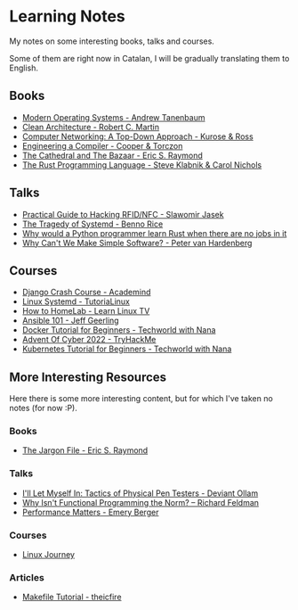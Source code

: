 # Learning Notes

My notes on some interesting books, talks and courses.

Some of them are right now in Catalan, I will be gradually translating them to English.

## Books

- [Modern Operating Systems - Andrew Tanenbaum](/books/modern-operating-systems.md)
- [Clean Architecture - Robert C. Martin](/books/clean-architecture.md)
- [Computer Networking: A Top-Down Approach - Kurose & Ross](/books/computer-networking.md)
- [Engineering a Compiler - Cooper & Torczon](/books/engineering-a-compiler.md)
- [The Cathedral and The Bazaar - Eric S. Raymond](/books/the-cathedral-and-the-bazaar.md)
- [The Rust Programming Language - Steve Klabnik & Carol Nichols](/books/the-rust-programming-language.md)

## Talks

- [Practical Guide to Hacking RFID/NFC - Slawomir Jasek](/talks/practical-guide-rfid-nfc.md)
- [The Tragedy of Systemd - Benno Rice](/talks/tragedy-of-systemd.md)
- [Why would a Python programmer learn Rust when there are no jobs in it](talks/why-python-programmer-learn-rust.md)
- [Why Can't We Make Simple Software? - Peter van Hardenberg](talks/why-cant-we-make-simple-software.md)

## Courses

- [Django Crash Course - Academind](/courses/django-crash-course.md)
- [Linux Systemd - TutoriaLinux](/courses/linux-systemd.md)
- [How to HomeLab - Learn Linux TV](/courses/how-to-homelab.md)
- [Ansible 101 - Jeff Geerling](/courses/ansible-101.md)
- [Docker Tutorial for Beginners - Techworld with Nana](/courses/docker-tutorial.md)
- [Advent Of Cyber 2022 - TryHackMe](/courses/advent-of-cyber-2022.md)
- [Kubernetes Tutorial for Beginners - Techworld with Nana](/courses/kubernetes-tutorial.md)


## More Interesting Resources

Here there is some more interesting content, but for which I've taken no notes (for now :P).

### Books

- [The Jargon File - Eric S. Raymond](http://www.catb.org/jargon/html/)

### Talks

- [I'll Let Myself In: Tactics of Physical Pen Testers - Deviant Ollam](https://youtu.be/rnmcRTnTNC8)
- [Why Isn't Functional Programming the Norm? – Richard Feldman](https://youtu.be/QyJZzq0v7Z4)
- [Performance Matters - Emery Berger](https://youtu.be/r-TLSBdHe1A)

### Courses

- [Linux Journey](https://linuxjourney.com/)

### Articles

- [Makefile Tutorial - theicfire](https://makefiletutorial.com/)
